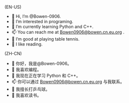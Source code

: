 (EN-US)
- 👋 Hi, I’m @Bowen-0906.
- 👀 I’m interested in programing.
- 🌱 I’m currently learning Python and C++.
- 📫 You can reach me at Bowen0906@bowen.cn.eu.org .
- 🏓 I’m good at playing table tennis.
- 📖 I like reading.

(ZH-CN)
- 👋 你好，我是@Bowen-0906。
- 👀 我喜欢编程。
- 🌱 我现在正在学习 Python 和 C++。
- 📫 你可以通过 Bowen0906@bowen.cn.eu.org 与我联系。
- 🏓 我擅长打乒乓球。
- 📖 我喜欢读书。

<!---
Bowen-0906/Bowen-0906 is a ✨ special ✨ repository because its `README.md` (this file) appears on your GitHub profile.
You can click the Preview link to take a look at your changes.
--->

